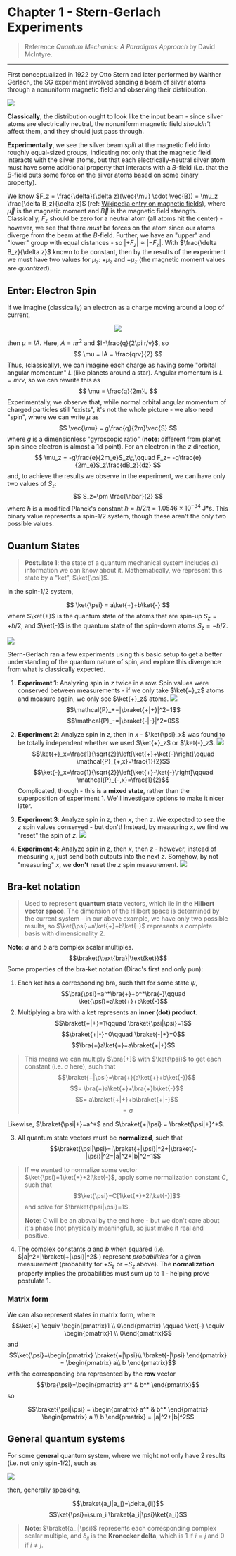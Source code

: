 # Chapter 1 - Stern-Gerlach Experiments

> Reference *Quantum Mechanics: A Paradigms Approach* by David McIntyre.

---

First conceptualized in 1922 by Otto Stern and later performed by Walther Gerlach, the SG experiment involved sending a beam of silver atoms through a nonuniform magnetic field and observing their distribution.

![](images/sg-basic.svg)

**Classically**, the distribution ought to look like the input beam - since silver atoms are electrically neutral, the nonuniform magnetic field *shouldn't* affect them, and they should just pass through.

**Experimentally**, we see the silver beam *split* at the magnetic field into roughly equal-sized groups, indicating not only that the magnetic field interacts with the silver atoms, but that each electrically-neutral silver atom must have some additional property that interacts with a $B$-field (i.e. that the $B$-field puts some force on the silver atoms based on some binary property).

We know $F_z = \frac{\delta}{\delta z}(\vec{\mu} \cdot \vec{B}) = \mu_z \frac{\delta B_z}{\delta z}$ (ref: [Wikipedia entry on magnetic fields](https://en.wikipedia.org/wiki/Magnetic_field)), where $\vec{\mu}$ is the magnetic moment and $\vec{B}$ is the magnetic field strength. Classically, $F_z$ should be zero for a neutral atom (all atoms hit the center) - however, we see that there *must* be forces on the atom since our atoms diverge from the beam at the $B$-field. Further, we have an "upper" and "lower" group with equal distances - so $|+F_z| \approx |-F_z|$. With $\frac{\delta B_z}{\delta z}$ known to be constant, then by the results of the experiment we must have two values for $\mu_z$: $+\mu_z$ and $-\mu_z$ (the magnetic moment values are *quantized*). 

## Enter: Electron Spin

If we imagine (classically) an electron as a charge moving around a loop of current, 

<center>

![](images/charge-loop.svg)

</center>

then $\mu=IA$. Here, $A=\pi r^2$ and $I=\frac{q}{2\pi r/v}$, so
$$
\mu = IA = \frac{qrv}{2}
$$
Thus, (classically), we can imagine each charge as having some "orbital angular momentum" $L$ (like planets around a star). Angular momentum is $L=mrv$, so we can rewrite this as
$$
\mu = \frac{q}{2m}L
$$
Experimentally, we observe that, while normal orbital angular momentum of charged particles still "exists", it's not the whole picture - we also need "spin", where we can write $\mu$ as
$$
\vec{\mu} = g\frac{q}{2m}\vec{S}
$$
where $g$ is a dimensionless "gyroscopic ratio" (**note**: different from planet spin since electron is almost a 1d point). For an electron in the $z$ direction, 
$$
\mu_z = -g\frac{e}{2m_e}S_z\;,\qquad F_z= -g\frac{e}{2m_e}S_z\frac{dB_z}{dz}
$$
and, to achieve the results we observe in the experiment, we can have only two values of $S_z$:
$$
S_z=\pm \frac{\hbar}{2}
$$
where $\hbar$ is a modified Planck's constant $\hbar=h/2\pi=1.0546\times10^{-34}\;\text{J*s}$. This binary value represents a spin-1/2 system, though these aren't the only two possible values.

## Quantum States

> **Postulate 1**: the state of a quantum mechanical system includes *all* information we can know about it. Mathematically, we represent this state by a "ket", $\ket{\psi}$.

In the spin-1/2 system,

$$
\ket{\psi} = a\ket{+}+b\ket{-}
$$
where $\ket{+}$ is the quantum state of the atoms that are spin-up $S_z=+\hbar/2$, and $\ket{-}$ is the quantum state of the spin-down atoms $S_z=-\hbar/2$. 

![](images/sg-block.svg)

Stern-Gerlach ran a few experiments using this basic setup to get a better understanding of the quantum nature of spin, and explore this divergence from what is classically expected.

1. **Experiment 1**: Analyzing spin in $z$ twice in a row. Spin values were conserved between measurements - if we only take $\ket{+}_z$ atoms and measure again, we only see $\ket{+}_z$ atoms.
![](images/sg-1.svg) $$\mathcal{P}_+=|\braket{+|+}|^2=1$$
$$\mathcal{P}_-=|\braket{-|-}|^2=0$$

2. **Experiment 2**: Analyze spin in $z$, then in $x$ - $\ket{\psi}_x$ was found to be totally independent whether we used $\ket{+}_z$ or $\ket{-}_z$. 
![](images/sg-2.svg)
$$\ket{+}_x=\frac{1}{\sqrt{2}}\left[\ket{+}+\ket{-}\right]\qquad \mathcal{P}_{+,x}=\frac{1}{2}$$
$$\ket{-}_x=\frac{1}{\sqrt{2}}\left[\ket{+}-\ket{-}\right]\qquad \mathcal{P}_{-,x}=\frac{1}{2}$$
Complicated, though - this is a **mixed state**, rather than the superposition of experiment 1. We'll investigate options to make it nicer later.

3. **Experiment 3**: Analyze spin in $z$, then $x$, then $z$. We expected to see the $z$ spin values conserved - but don't! Instead, by measuring $x$, we find we "reset" the spin of $z$.
![](images/sg-3.svg)
4. **Experiment 4**: Analyze spin in $z$, then $x$, then $z$ - however, instead of measuring $x$, just send both outputs into the next $z$. Somehow, by not "measuring" $x$, we **don't** reset the $z$ spin measurement. 
![](images/sg-4.svg)
## Bra-ket notation

> Used to represent **quantum state** vectors, which lie in the **Hilbert vector space**. The dimension of the Hilbert space is determined by the current system - in our above example, we have only two possible results, so $\ket{\psi}=a\ket{+}+b\ket{-}$ represents a complete basis with dimensionality 2.

**Note**: $a$ and $b$ are complex scalar multiples. 
$$\braket{\text{bra}|\text{ket}}$$
Some properties of the bra-ket notation (Dirac's first and only pun):
1. Each ket has a corresponding bra, such that for some state $\psi$, 
$$\bra{\psi}=a^*\bra{+}+b^*\bra{-}\qquad \ket{\psi}=a\ket{+}+b\ket{-}$$
2. Multiplying a bra with a ket represents an **inner (dot) product**.
$$\braket{+|+}=1\qquad \braket{\psi|\psi}=1$$
$$\braket{+|-}=0\qquad \braket{-|+}=0$$
$$\bra{+}a\ket{+}=a\braket{+|+}$$
>This means we can multiply $\bra{+}$ with $\ket{\psi}$ to get each constant (i.e. $a$ here), such that
>$$\braket{+|\psi}=\bra{+}(a\ket{+}+b\ket{-})$$
>$$= \bra{+}a\ket{+}+\bra{+}b\ket{-}$$
> $$= a\braket{+|+}+b\braket{+|-}$$
> $$=a$$

Likewise, $\braket{\psi|+}=a^*$ and $\braket{+|\psi} = \braket{\psi|+}^*$. 

3. All quantum state vectors must be **normalized**, such that
$$\braket{\psi|\psi}=|\braket{+|\psi}|^2+|\braket{-|\psi}|^2=|a|^2+|b|^2=1$$
> If we wanted to normalize some vector $\ket{\psi}=1\ket{+}+2i\ket{-}$, apply some normalization constant $C$, such that 
> $$\ket{\psi}=C[1\ket{+}+2i\ket{-}]$$
> and solve for $\braket{\psi|\psi}=1$.
> 
> **Note**: $C$ will be an absval by the end here - but we don't care about it's phase (not physically meaningful), so just make it real and positive. 

4. The complex constants $a$ and $b$ when squared (i.e. $|a|^2=|\braket{+|\psi}|^2$ ) represent *probabilities* for a given measurement (probability for $+S_z$ or $-S_z$ above). The **normalization** property implies the probabilities must sum up to 1 - helping prove postulate 1. 

### Matrix form

We can also represent states in matrix form, where
$$\ket{+} \equiv \begin{pmatrix}1 \\ 0\end{pmatrix} \qquad \ket{-} \equiv \begin{pmatrix}1 \\ 0\end{pmatrix}$$
and
$$\ket{\psi}=\begin{pmatrix}
\braket{+|\psi}\\
\braket{-|\psi}
\end{pmatrix} = \begin{pmatrix}
a\\
b
\end{pmatrix}$$
with the corresponding bra represented by the **row** vector
$$\bra{\psi}=\begin{pmatrix}
a^* & b^*
\end{pmatrix}$$
so

$$\braket{\psi|\psi} = \begin{pmatrix} a^* & b^* \end{pmatrix} \begin{pmatrix} a \\ b \end{pmatrix} = |a|^2+|b|^2$$
## General quantum systems

For some **general** quantum system, where we might not only have 2 results (i.e. not only spin-1/2), such as

![](images/gen-quantum.svg)

then, generally speaking,

$$\braket{a_i|a_j}=\delta_{ij}$$
$$\ket{\psi}=\sum_i \braket{a_i|\psi}\ket{a_i}$$
> **Note**: $\braket{a_i|\psi}$ represents each corresponding complex scalar multiple, and $\delta_{ij}$ is the **Kronecker delta**, which is 1 if $i=j$ and 0 if $i\neq j$. 